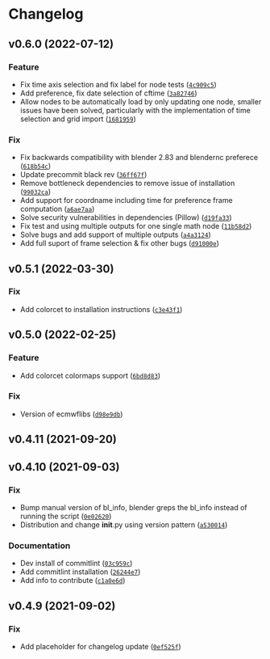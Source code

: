 # Changelog

<!--next-version-placeholder-->

## v0.6.0 (2022-07-12)
### Feature
* Fix time axis selection and fix label for node tests ([`4c909c5`](https://github.com/blendernc/blendernc/commit/4c909c59732af617f9b077788b09610fa3e5076d))
* Add preference, fix date selection of cftime ([`3a82746`](https://github.com/blendernc/blendernc/commit/3a82746b8b4fde50a13a3a339e125200d3c65ee5))
* Allow nodes to be automatically load by only updating one node, smaller issues have been solved, particularly with the implementation of time selection and grid import ([`1681959`](https://github.com/blendernc/blendernc/commit/16819596597c1a5a97bb43df645e7ad5c3de5e91))

### Fix
* Fix backwards compatibility with blender 2.83 and blendernc preferece ([`618b54c`](https://github.com/blendernc/blendernc/commit/618b54c1d1adbd63b6e55ef108ed291a500f1b86))
* Update precommit black rev ([`36ff67f`](https://github.com/blendernc/blendernc/commit/36ff67fb3351fabfe4dd7f2ac02598ca0afc5d28))
* Remove bottleneck dependencies to remove issue of installation ([`99032ca`](https://github.com/blendernc/blendernc/commit/99032ca6b5772312b9179b8c9e00468a225632da))
* Add support for coordname including time for preference frame computation ([`a6ae7aa`](https://github.com/blendernc/blendernc/commit/a6ae7aab625ef460d10b811c4725921630cac48f))
* Solve security vulnerabilities in dependencies (Pillow) ([`d19fa33`](https://github.com/blendernc/blendernc/commit/d19fa33016381ecf704d56043508c1bc7f9bf479))
* Fix test and using multiple outputs for one single math node ([`11b58d2`](https://github.com/blendernc/blendernc/commit/11b58d2acab371d4bdc6a3e15ee4bbcbf2700334))
* Solve bugs and add support of multiple outputs ([`a4a3124`](https://github.com/blendernc/blendernc/commit/a4a31246a4e1039d8157ff376889ea540fe5a9d3))
* Add full suport of frame selection & fix other bugs ([`d91000e`](https://github.com/blendernc/blendernc/commit/d91000e3db0e61083545e2dc03832b43c5754d77))

## v0.5.1 (2022-03-30)
### Fix
* Add colorcet to installation instructions ([`c3e43f1`](https://github.com/blendernc/blendernc/commit/c3e43f1bbf99b07c509c5e74c0ce588b1e91c9ba))

## v0.5.0 (2022-02-25)
### Feature
* Add colorcet colormaps support ([`6bd8d83`](https://github.com/blendernc/blendernc/commit/6bd8d839a6709ba7ffad5a3cd35b6c0d7a764c7b))

### Fix
* Version of ecmwflibs ([`d98e9db`](https://github.com/blendernc/blendernc/commit/d98e9dbec3efbfd987f8bb9b99eb655d21a6c0a3))

## v0.4.11 (2021-09-20)


## v0.4.10 (2021-09-03)
### Fix
* Bump manual version of bl_info, blender greps the bl_info instead of running the script ([`0e02620`](https://github.com/blendernc/blendernc/commit/0e0262087d844200750ff865664ae764ec7cf4ad))
* Distribution and change __init__.py using version pattern ([`a530014`](https://github.com/blendernc/blendernc/commit/a530014cdc603194fedc2da024953f9ee1fc17e4))

### Documentation
* Dev install of commitlint ([`03c959c`](https://github.com/blendernc/blendernc/commit/03c959cdf35a54049b6e50f8a4125766b4f55e85))
* Add commitlint installation ([`26244e7`](https://github.com/blendernc/blendernc/commit/26244e79b70c918627ebd8cf4577a573d136752d))
* Add info to contribute ([`c1a0e6d`](https://github.com/blendernc/blendernc/commit/c1a0e6da184d75fba054220beab0709a01497974))

## v0.4.9 (2021-09-02)
### Fix
* Add placeholder for changelog update ([`0ef525f`](https://github.com/blendernc/blendernc/commit/0ef525fa2b2acbd48d11ec49855608ad5c83278f))

